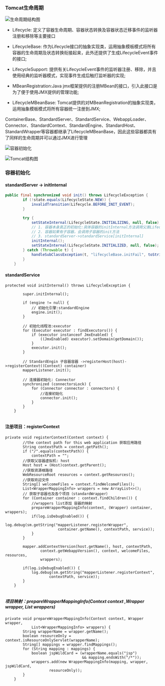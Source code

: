 ### Tomcat生命周期

![生命周期结构图](https://s1.ax1x.com/2020/07/16/UrDI1g.jpg)

- Lifecycle: 定义了容器生命周期、容器状态转换及容器状态迁移事件的监听器注册和移除等主要接口

- LifecycleBase: 作为Lifecycle接口的抽象实现类，运用抽象模板模式将所有容器的生命周期及状态转换衔接起来，此外还提供了生成LifecycleEvent事件的接口;

- LifecycleSupport: 提供有关LifecycleEvent事件的监听器注册、移除，并且使用经典的监听器模式，实现事件生成后触打监听器的实现;

- MBeanRegistration:Java jmx框架提供的注册MBean的接口，引入此接口是为了便于使用JMX提供的管理功能;

- LifecycleMBeanBase: Tomcat提供的对MBeanRegistration的抽象实现类，运用抽象模板模式将所有容器统一注册到JMX;

ContainerBase、StandardServer、StandardService、WebappLoader、Connector、StandardContext、StandardEngine、StandardHost、StandardWrapper等容器都继承了LifecycleMBeanBase，因此这些容器都具有了同样的生命周期并可以通过JMX进行管理

![容器初始化](https://s1.ax1x.com/2020/07/18/UgcQHO.jpg)

![Tomcat结构图](https://s1.ax1x.com/2020/07/18/Ug0DpV.jpg)

### 容器初始化

#### standardServer -> initInternal

```java
public final synchronized void init() throws LifecycleException {
        if (!state.equals(LifecycleState.NEW)) {
            invalidTransition(Lifecycle.BEFORE_INIT_EVENT);
        }

        try {
            setStateInternal(LifecycleState.INITIALIZING, null, false);
            // 1. 容器本身真正的初始化:具体容器的initInternal方法调用父类LifecycleMBeanBase的initInternal方法实现，此initInternal方法用于将容器托管到JMX，便于运维管理
            // 2. 容器如果有子容器，会调用子容器的init方法
            // 3. standardServer->standardService[initInternal]
            initInternal();
            setStateInternal(LifecycleState.INITIALIZED, null, false);
        } catch (Throwable t) {
            handleSubClassException(t, "lifecycleBase.initFail", toString());
        }
    }

```

#### standardService

```
protected void initInternal() throws LifecycleException {

        super.initInternal();

        if (engine != null) {
            // 初始化引擎:standardEngine
            engine.init();
        }

        // 初始化线程池:executor
        for (Executor executor : findExecutors()) {
            if (executor instanceof JmxEnabled) {
                ((JmxEnabled) executor).setDomain(getDomain());
            }
            executor.init();
        }

        // StandardEngin 子容器容器 ->registerHost(host)->registerContext((Context) container)
        mapperListener.init();

        // 连接器初始化: Connector 
        synchronized (connectorsLock) {
            for (Connector connector : connectors) {
                //连接初始化
                connector.init();
            }
        }
    }


```

#### 注册项目：registerContext

```
private void registerContext(Context context) {
        //the context path for this web application 获取应用路径
        String contextPath = context.getPath();
        if ("/".equals(contextPath)) {
            contextPath = "";
        //获取父容器虚拟机: host
        Host host = (Host)context.getParent();
        //获取资源根路径
        WebResourceRoot resources = context.getResources();
        //获取欢迎文件
        String[] welcomeFiles = context.findWelcomeFiles();
        List<WrapperMappingInfo> wrappers = new ArrayList<>();
        // 获取子容器也及各个项目（standardWrapper）
        for (Container container : context.findChildren()) {
            //wrappers list添加 容器的映射
            prepareWrapperMappingInfo(context, (Wrapper) container, wrappers);
            if(log.isDebugEnabled()) {
                log.debug(sm.getString("mapperListener.registerWrapper",
                        container.getName(), contextPath, service));
            }
        }

        mapper.addContextVersion(host.getName(), host, contextPath,
                context.getWebappVersion(), context, welcomeFiles, resources,
                wrappers);

        if(log.isDebugEnabled()) {
            log.debug(sm.getString("mapperListener.registerContext",
                    contextPath, service));
        }
    }


```

##### 项目映射：prepareWrapperMappingInfo(Context context ,Wrapper wrapper, List<WrapperMappingInfo> wrappers)

```
private void prepareWrapperMappingInfo(Context context, Wrapper wrapper,
            List<WrapperMappingInfo> wrappers) {
        String wrapperName = wrapper.getName();
        boolean resourceOnly = context.isResourceOnlyServlet(wrapperName);
        String[] mappings = wrapper.findMappings();
        for (String mapping : mappings) {
            boolean jspWildCard = (wrapperName.equals("jsp")
                                   && mapping.endsWith("/*"));
            wrappers.add(new WrapperMappingInfo(mapping, wrapper, jspWildCard,
                    resourceOnly));
        }
    }

```